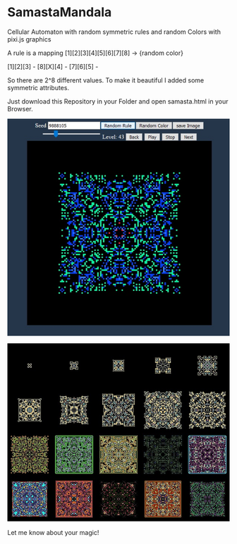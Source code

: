 # SamastaMandala

Cellular Automaton with random symmetric rules and random Colors with pixi.js graphics

A rule is a mapping
[1][2][3][4][5][6][7][8] -> {random color} 

[1][2][3]                                                                                  -
[8][X][4]                                                                                  -
[7][6][5]                                                                                  -

So there are 2^8 different values. To make it beautiful I added some symmetric attributes.

Just download this Repository in your Folder and open samasta.html in your Browser.

![alt text](https://github.com/Derstefan/SamastaMandala/blob/master/lala.jpg)


![alt text](https://raw.githubusercontent.com/Derstefan/SamastaMandala/master/samasta3.jpg)

Let me know about your magic!
